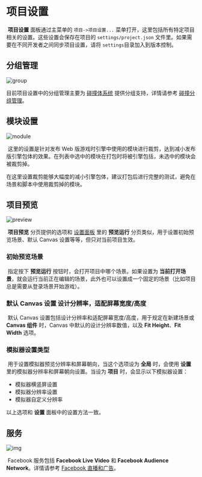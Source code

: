 # 项目设置

​	**项目设置** 面板通过主菜单的 `项目->项目设置...` 菜单打开，这里包括所有特定项目相关的设置。这些设置会保存在项目的 `settings/project.json` 文件里。如果需要在不同开发者之间同步项目设置，请将 `settings`目录加入到版本控制。

## 分组管理

![group](https://gitee.com/nlpleaf/PicGo/raw/master/12651167e5927852fa864ebf94eca9eb)

目前项目设置中的分组管理主要为 [碰撞体系统](https://docs.cocos.com/creator/manual/zh/physics/) 提供分组支持，详情请参考 [碰撞分组管理](https://docs.cocos.com/creator/manual/zh/physics/collision/collision-group.html)。



## 模块设置

![module](https://gitee.com/nlpleaf/PicGo/raw/master/d236a0dd30a60abd6a38bf77763ffce9)

​	这里的设置是针对发布 Web 版游戏时引擎中使用的模块进行裁剪，达到减小发布版引擎包体的效果。在列表中选中的模块在打包时将被引擎包括，未选中的模块会被裁剪掉。

​	在这里设置裁剪能够大幅度的减小引擎包体，建议打包后进行完整的测试，避免在场景和脚本中使用裁剪掉的模块。



## 项目预览

![preview](https://gitee.com/nlpleaf/PicGo/raw/master/5b831335dc256932fd28897fa4ef66e7)

​	**项目预览** 分页提供的选项和 [设置面板](https://docs.cocos.com/creator/manual/zh/getting-started/basics/editor-panels/preferences.html) 里的 **预览运行** 分页类似，用于设置初始预览场景、默认 Canvas 设置等等，但只对当前项目生效。



### 初始预览场景

​	指定按下 **预览运行** 按钮时，会打开项目中哪个场景。如果设置为 **当前打开场景**，就会运行当前正在编辑的场景，此外也可以设置成一个固定的场景（比如项目总是需要从登录场景开始游戏）。



### 默认 Canvas 设置 设计分辨率，适配屏幕宽度/高度

​	默认 Canvas 设置包括设计分辨率和适配屏幕宽度/高度，用于规定在新建场景或 **Canvas 组件** 时，Canvas 中默认的设计分辨率数值，以及 **Fit Height**、**Fit Width** 选项。



### 模拟器设置类型

​	用于设置模拟器预览分辨率和屏幕朝向，当这个选项设为 **全局** 时，会使用 **设置** 里的模拟器分辨率和屏幕朝向设置。当设为 **项目** 时，会显示以下模拟器设置：

- 模拟器横竖屏设置
- 模拟器分辨率设置
- 模拟器自定义分辨率

以上选项和 **设置** 面板中的设置方法一致。



## 服务

![img](https://gitee.com/nlpleaf/PicGo/raw/master/0183afe04e8d0c2520d25c46937eaffb)

​	Facebook 服务包括 **Facebook Live Video** 和 **Facebook Audience Network**。详情请参考 [Facebook 直播和广告](https://docs.cocos.com/creator/manual/zh/sdk/fb-an-and-live.html)。